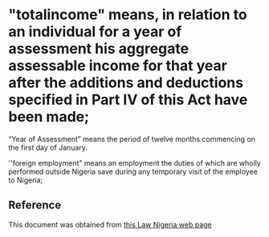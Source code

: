 # "totalincome" means, in relation to an individual for a year of assessment his aggregate assessable income for that year after the additions and deductions specified in Part IV of this Act have been made;

“Year of Assessment” means the period of twelve months commencing on the first day of January.

''foreign employment" means an employment the duties of which are wholly performed outside Nigeria save during any temporary visit of the employee to Nigeria;

## Reference

This document was obtained from [this Law Nigeria web page](http://www.lawnigeria.com/LFN/P/Personal-Income-Tax-Act.php)
